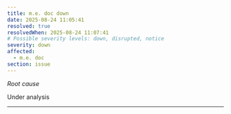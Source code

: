 ```yaml
---
title: m.e. doc down
date: 2025-08-24 11:05:41
resolved: true
resolvedWhen: 2025-08-24 11:07:41
# Possible severity levels: down, disrupted, notice
severity: down
affected:
  - m.e. doc
section: issue
---
```


*Root cause*

Under analysis

---


